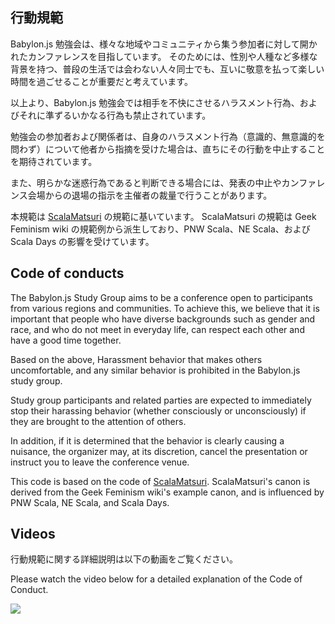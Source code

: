## 行動規範

Babylon.js 勉強会は、様々な地域やコミュニティから集う参加者に対して開かれたカンファレンスを目指しています。
そのためには、性別や人種など多様な背景を持つ、普段の生活では会わない人々同士でも、互いに敬意を払って楽しい時間を過ごせることが重要だと考えています。
 
以上より、Babylon.js 勉強会では相手を不快にさせるハラスメント行為、およびそれに準ずるいかなる行為も禁止されています。

勉強会の参加者および関係者は、自身のハラスメント行為（意識的、無意識的を問わず）について他者から指摘を受けた場合は、直ちにその行動を中止することを期待されています。

また、明らかな迷惑行為であると判断できる場合には、発表の中止やカンファレンス会場からの退場の指示を主催者の裁量で行うことがあります。

本規範は [ScalaMatsuri](http://scalamatsuri.org/) の規範に基いています。
ScalaMatsuri の規範は Geek Feminism wiki の規範例から派生しており、PNW Scala、NE Scala、および Scala Days の影響を受けています。

## Code of conducts

The Babylon.js Study Group aims to be a conference open to participants from various regions and communities.
To achieve this, we believe that it is important that people who have diverse backgrounds such as gender and race, and who do not meet in everyday life, can respect each other and have a good time together.
 
Based on the above, Harassment behavior that makes others uncomfortable, and any similar behavior is prohibited in the Babylon.js study group.

Study group participants and related parties are expected to immediately stop their harassing behavior (whether consciously or unconsciously) if they are brought to the attention of others.

In addition, if it is determined that the behavior is clearly causing a nuisance, the organizer may, at its discretion, cancel the presentation or instruct you to leave the conference venue.

This code is based on the code of [ScalaMatsuri](http://scalamatsuri.org/).
ScalaMatsuri's canon is derived from the Geek Feminism wiki's example canon, and is influenced by PNW Scala, NE Scala, and Scala Days.

## Videos

行動規範に関する詳細説明は以下の動画をご覧ください。

Please watch the video below for a detailed explanation of the Code of Conduct.

[![](https://img.youtube.com/vi/lIfOQNTWdxI/0.jpg)](https://www.youtube.com/watch?v=lIfOQNTWdxI)
